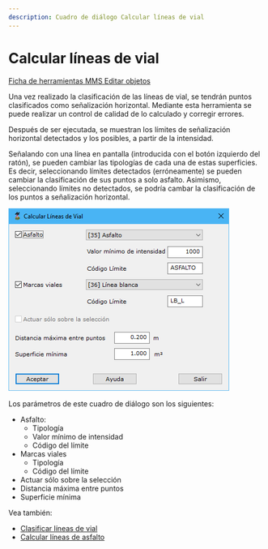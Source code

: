 ```yaml
---
description: Cuadro de diálogo Calcular líneas de vial
---
```


# Calcular líneas de vial

[Ficha de herramientas MMS Editar objetos](./)

Una vez realizado la clasificación de las líneas de vial, se tendrán puntos clasificados como señalización horizontal. Mediante esta herramienta se puede realizar un control de calidad de lo calculado y corregir errores.

Después de ser ejecutada, se muestran los límites de señalización horizontal detectados y los posibles, a partir de la intensidad. 

Señalando con una línea en pantalla (introducida con el botón izquierdo del ratón), se pueden cambiar las tipologías de cada una de estas superficies. Es decir, seleccionando límites detectados (erróneamente) se pueden cambiar la clasificación de sus puntos a solo asfalto. Asimismo, seleccionando límites no detectados, se podría cambar la clasificación de los puntos a señalización horizontal.

![Cuadro de diálogo Calcular líneas de vial](<../../../.gitbook/assets/image (28).png>)

Los parámetros de este cuadro de diálogo son los siguientes:

* Asfalto:
  * Tipología
  * Valor mínimo de intensidad
  * Código del límite
* Marcas viales
  * Tipología
  * Código del límite
* Actuar sólo sobre la selección
* Distancia máxima entre puntos
* Superficie mínima

Vea también:‌

* ​[Clasificar líneas de vial](https://app.gitbook.com/@digi21/s/ayuda-de-digi21/\~/drafts/-MgGy6Aa8K6AajlvFwCF/mdtopx-1/modulo-mms/trazado/clasificar-lineas-de-vial/@drafts)​
* [​Calcular líneas de asfalto](calcular-limite-de-asfalto.md)
